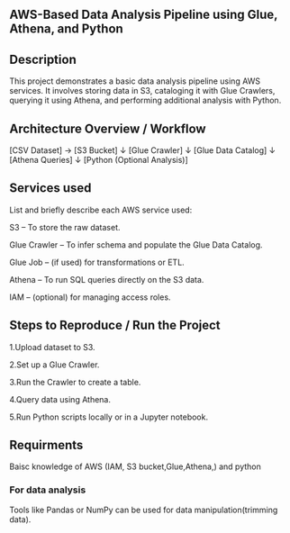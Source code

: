 
## AWS-Based Data Analysis Pipeline using Glue, Athena, and Python






## Description
This project demonstrates a basic data analysis pipeline using AWS services. It involves storing data in S3, cataloging it with Glue Crawlers, querying it using Athena, and performing additional analysis with Python.
## Architecture Overview / Workflow
[CSV Dataset] → [S3 Bucket]
                     ↓
              [Glue Crawler]
                     ↓
              [Glue Data Catalog]
                     ↓
               [Athena Queries]
                     ↓
           [Python (Optional Analysis)]

## Services used
List and briefly describe each AWS service used:

S3 – To store the raw dataset.

Glue Crawler – To infer schema and populate the Glue Data Catalog.

Glue Job – (if used) for transformations or ETL.

Athena – To run SQL queries directly on the S3 data.

IAM – (optional) for managing access roles.
## Steps to Reproduce / Run the Project 
1.Upload dataset to S3.

2.Set up a Glue Crawler.

3.Run the Crawler to create a table.

4.Query data using Athena.

5.Run Python scripts locally or in a Jupyter        notebook.


## Requirments
 Baisc knowledge of AWS (IAM, S3 bucket,Glue,Athena,) and python

### For data analysis
Tools like Pandas or NumPy can be used for data  manipulation(trimming data). 



